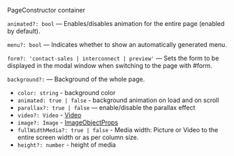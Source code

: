 PageConstructor container

`animated?: bool` — Enables/disables animation for the entire page (enabled by default).

`menu?: bool` — Indicates whether to show an automatically generated menu.

`form?: 'contact-sales | interconnect | preview'` — Sets the form to be displayed in the modal window when switching to the page with #form.

`background?:` — Background of the whole page.

- `color: string` - background color
- `animated: true | false` - background animation on load and on scroll
- `parallax?: true | false` — enable/disable the parallax effect
- `video?: Video` - [Video](?path=/story/information--common-types#Video)
- `image?: Image` - [ImageObjectProps](?path=/story/information--common-types#ImageObjectProps)
- `fullWidthMedia?: true | false` - Media width: Picture or Video to the entire screen width or as per column size.
- `height?: number` - height of media
